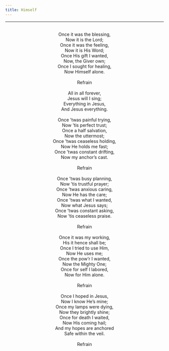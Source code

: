 ```yaml
---
title: Himself
---
```


---
<center>
<br/>
Once it was the blessing,<br/>
Now it is the Lord;<br/>
Once it was the feeling,<br/>
Now it is His Word;<br/>
Once His gift I wanted,<br/>
Now, the Giver own;<br/>
Once I sought for healing,<br/>
Now Himself alone.<br/>
<br/>
Refrain<br/>
<br/>
All in all forever,<br/>
Jesus will I sing;<br/>
Everything in Jesus,<br/>
And Jesus everything.<br/>
<br/>
Once ’twas painful trying,<br/>
Now ’tis perfect trust;<br/>
Once a half salvation,<br/>
Now the uttermost;<br/>
Once ’twas ceaseless holding,<br/>
Now He holds me fast;<br/>
Once ’twas constant drifting,<br/>
Now my anchor’s cast.<br/>
<br/>
Refrain<br/>
<br/>
Once ’twas busy planning,<br/>
Now ’tis trustful prayer;<br/>
Once ’twas anxious caring,<br/>
Now He has the care;<br/>
Once ’twas what I wanted,<br/>
Now what Jesus says;<br/>
Once ’twas constant asking,<br/>
Now ’tis ceaseless praise.<br/>
<br/>
Refrain<br/>
<br/>
Once it was my working,<br/>
His it hence shall be;<br/>
Once I tried to use Him,<br/>
Now He uses me;<br/>
Once the pow’r I wanted,<br/>
Now the Mighty One;<br/>
Once for self I labored,<br/>
Now for Him alone.<br/>
<br/>
Refrain<br/>
<br/>
Once I hoped in Jesus,<br/>
Now I know He’s mine;<br/>
Once my lamps were dying,<br/>
Now they brightly shine;<br/>
Once for death I waited,<br/>
Now His coming hail;<br/>
And my hopes are anchored<br/>
Safe within the veil.<br/>
<br/>
Refrain<br/>

</center>